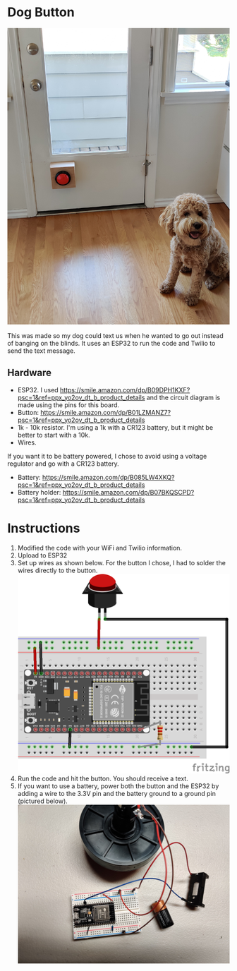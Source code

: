 # Dog Button

![](img/puppy.jpeg)

This was made so my dog could text us when he wanted to go out instead
of banging on the blinds. It uses an ESP32 to run the code and Twilio to
send the text message.

## Hardware

 - ESP32. I used https://smile.amazon.com/dp/B09DPH1KXF?psc=1&ref=ppx_yo2ov_dt_b_product_details
   and the circuit diagram is made using the pins for this board.
 - Button: https://smile.amazon.com/dp/B01LZMANZ7?psc=1&ref=ppx_yo2ov_dt_b_product_details
 - 1k - 10k resistor. I'm using a 1k with a CR123 battery, but it might be
   better to start with a 10k.
 - Wires.

If you want it to be battery powered, I chose to avoid using a voltage
regulator and go with a CR123 battery.
 - Battery: https://smile.amazon.com/dp/B085LW4XKQ?psc=1&ref=ppx_yo2ov_dt_b_product_details
 - Battery holder: https://smile.amazon.com/dp/B07BKQSCPD?psc=1&ref=ppx_yo2ov_dt_b_product_details

# Instructions

1. Modified the code with your WiFi and Twilio information.
2. Upload to ESP32
3. Set up wires as shown below. For the button I chose, I had to solder the
   wires directly to the button.
![](img/dog_button.png)
4. Run the code and hit the button. You should receive a text.
5. If you want to use a battery, power both the button and the ESP32 by adding
   a wire to the 3.3V pin and the battery ground to a ground pin (pictured below).
![](img/dog_button_battery.jpeg)
